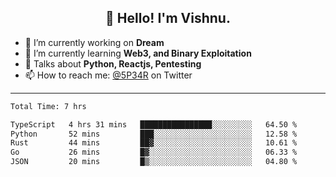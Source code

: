 <h2 align="center">👋 Hello! I'm Vishnu.</h2>


- 🔭 I’m currently working on **Dream**
- 🌱 I’m currently learning **Web3, and Binary Exploitation**
- 💬 Talks about **Python, Reactjs, Pentesting**
- 📫 How to reach me: [@5P34R](https://twitter.com/Vishnu27302693) on Twitter

---
<!--START_SECTION:waka-->

```txt
Total Time: 7 hrs

TypeScript   4 hrs 31 mins   ████████████████░░░░░░░░░   64.50 %
Python       52 mins         ███░░░░░░░░░░░░░░░░░░░░░░   12.58 %
Rust         44 mins         ██▓░░░░░░░░░░░░░░░░░░░░░░   10.61 %
Go           26 mins         █▓░░░░░░░░░░░░░░░░░░░░░░░   06.33 %
JSON         20 mins         █▒░░░░░░░░░░░░░░░░░░░░░░░   04.80 %
```

<!--END_SECTION:waka-->
